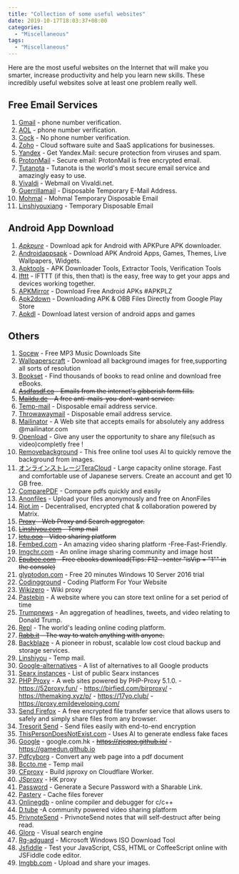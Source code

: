 ```yaml
---
title: "Collection of some useful websites"
date: 2019-10-17T18:03:37+08:00
categories:
  - "Miscellaneous"
tags:
  - "Miscellaneous"
---
```


Here are the most useful websites on the Internet that will make you smarter, increase productivity and help you learn new skills. These incredibly useful websites solve at least one problem really well. 

<!--more-->

## Free Email Services

1. [Gmail](https://accounts.google.com/SignUp?hl=ja) - phone number verification.
2. [AOL](https://login.aol.com/) - phone number verification.
3. [Cock](https://cock.li/) - No phone number verification.
4. [Zoho](https://www.zoho.com/) - Cloud software suite and SaaS applications for businesses.
5. [Yandex](https://www.yandex.com/) - Get Yandex.Mail: secure protection from viruses and spam.
6. [ProtonMail](https:/www.protonmail.com/) - Secure email: ProtonMail is free encrypted email.
7. [Tutanota](https://tutanota.com/) - Tutanota is the world's most secure email service and amazingly easy to use.
8. [Vivaldi](https://vivaldi.net/) - Webmail on Vivaldi.net.
9. [Guerrillamail](https://www.guerrillamail.com/zh/) - Disposable Temporary E-Mail Address.
10. [Mohmal](https://www.mohmal.com/zh) - Mohmal Temporary Disposable Email
11. [Linshiyouxiang](http://www.linshiyouxiang.net/) - Temporary Disposable Email

## Android App Download

1. [*Apkpure*](https://vu.qnid.cc/index.php?q=aHR0cHM6Ly9hcGtwdXJlLmNvbS8) - Download apk for Android with APKPure APK downloader. 
2. [Androidappsapk](https://androidappsapk.co/) - Download APK Android Apps, Games, Themes, Live Wallpapers, Widgets.
3. [Apktools](https://apk.tools/) - APK Downloader Tools, Extractor Tools, Verification Tools
4. [Ifttt](https://ifttt.com/) - IFTTT (if this, then that) is the easy, free way to get your apps and devices working together. 
5. [APKMirror](https://go.goso.workers.dev/-----https://www.apkmirror.com/) - Download Free Android APKs #APKPLZ
6. [Apk2down](https://apk2down.com/apk-downloader/) - Downloading APK & OBB Files Directly from Google Play Store
7. [Apkdl](https://apkdl.in/) - Download latest version of android apps and games


## Others

1. [Socew](http://www.socew.cn/) - Free MP3 Music Downloads Site
2. [Wallpaperscraft](https://wallpaperscraft.com) - Download all background images for free,supporting all sorts of resolution 
3. [Bookset](https://bookset.me/) - Find thousands of books to read online and download free eBooks.
4. ~~[Asdfasdf.co](https://www.asdfasdf.co/) - Emails from the internet's gibberish form fills.~~
5. ~~[Maildu.de](http://www.maildu.de/mail/) - A free anti-mails-you-dont-want service.~~
6. [Temp-mail](https://temp-mail.org/) - Disposable email address service.
7. [Throwawaymail](https://www.throwawaymail.com) -  Disposable email address service.
8. [Mailinator](https://www.mailinator.com) -  A Web site that accepts emails for absolutely any address @mailinator.com
9. [Openload](https://openload.co) - Give any user the opportunity to share any file(such as video)completly free !
10. [Removebackground](https://www.remove.bg/) - This free online tool uses AI to quickly remove the background from images. 
11. [オンラインストレージTeraCloud](https://yura.teracloud.jp/dav/) - Large capacity online storage. Fast and comfortable use of Japanese servers. Create an account and get 10 GB free.
12. [ComparePDF](https://www.parepdf.com/) - Compare pdfs quickly and easily
13. [Anonfiles](https://anonfiles.com/) - Upload your files anonymously and free on AnonFiles
14. [Riot.im](https://riot.im/experimental/) - Decentralised, encrypted chat & collaboration powered by Matrix.
15. ~~[Proxy](https://go.anyi.life) - Web Proxy and Search aggregator.~~
16. ~~[Linshiyou.com](https://linshiyou.com/) - Temp mail~~
17. ~~[letu.ooo](http://www.letu.ooo/) - Video sharing platform~~
18. [Fembed.com](https://www.fembed.net/) - An amazing video sharing platform -Free-Fast-Friendly.
19. [Imgchr.com](https://imgchr.com/) - An online image sharing community and image host
20. ~~[Epubee.com](http://cn.epubee.com/files.aspx) -  Free ebooks download(Tips: F12-->enter "isVip = "1"" in the console)~~
21. [glyptodon.com](https://demo.glyptodon.com) -  Free 20 minutes Windows 10 Server 2016 trial
22. [Codingground](https://www.tutorialspoint.com/codingground.htm) - Coding Platform For Your Website
23. [Wikizero](https://www.wikizero.com/zh/) - Wiki proxy
24. [Pastebin](https://paste.ubuntu.com/) - A website where you can store text online for a set period of time
25. [Trumpnews](http://www.trump-news.today) - An aggregation of headlines, tweets, and video relating to  Donald Trump.
26. [Repl](https://repl.it/repls) - The world's leading online coding platform.
27. ~~[Rabb.it](https://www.rabb.it/) - The way to watch anything with anyone.~~
28. [Backblaze](https://www.backblaze.com/) -  A pioneer in robust, scalable low cost cloud backup and storage services.
29. [Linshiyou](https://linshiyou.com/) - Temp mail.
30. [Google-alternatives](https://restoreprivacy.com/google-alternatives/) - A list of alternatives to all Google products
31. [Searx instances](https://github.com/asciimoo/searx/wiki/Searx-instances) - List of public Searx instances
32. [PHP Proxy](https://vu.qnid.cc/) - A web sites powered by PHP-Proxy 5.1.0. - https://52proxy.fun/ - https://birfied.com/birproxy/  - https://themaking.xyz/p/ - https://17yo.club/ - https://proxy.emildeveloping.com/
33. [Send Firefox](https://send.firefox.com/) - A free encrypted file transfer service that allows users to safely and simply share files from any browser.
34. [Tresorit Send](https://send.tresorit.com/) - Send files easily with end-to-end encryption
35. [ThisPersonDoesNotExist.com](https://www.thispersondoesnotexist.com/) -  Uses AI to generate endless fake faces
36. [Google](https://node-aliyun-hk-1.etherdream.com:8443-----https://www.google.com) - google.com.hk  - ~~https://zjcqoo.github.io/~~ - https://gamedun.github.io
37. [Pdfcyborg](https://pdfcyborg.com/) - Convert any web page into a pdf document
38. [Bccto.me](http://mail.bccto.me/?lang=cn) - Temp mail
39. [CFproxy](https://go.goso.workers.dev/) - Build jsproxy on Cloudflare Worker.
40. [JSproxy](https://node-aliyun-hk-1.etherdream.com:8443/) - HK proxy
41. [Password](https://password.devro.club/) - Generate a Secure Password with a Sharable Link.
42. [Pastery](https://www.pastery.net/) - Cache files forever
43. [Onlinegdb](https://www.onlinegdb.com/) - online compiler and debugger for c/c++
44. [D.tube](https://d.tube/) -A community powered video sharing platform 
45. [PrivnoteSend](https://privnote.com/) - PrivnoteSend notes that will self-destruct after being read.
46. [Glorp](https://glorp.co/) - Visual search engine
47. [Rg-adguard](https://tb.rg-adguard.net/public.php) - Microsoft Windows ISO Download Tool 
48. [Jsfiddle](https://jsfiddle.net/) - Test your JavaScript, CSS, HTML or CoffeeScript online with JSFiddle code editor.
49. [Imgbb.com](https://imgbb.com/) - Upload and share your images.

